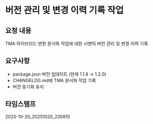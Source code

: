 # 버전 관리 및 변경 이력 기록 작업

## 요청 내용
TMA 하이브리드 변환 문서화 작업에 대한 시맨틱 버전 관리 및 변경 이력 기록

## 요구사항
- package.json 버전 업데이트 (현재 1.1.8 → 1.2.0)
- CHANGELOG.md에 TMA 문서화 작업 기록
- 버전 동기화 유지

## 타임스탬프
2025-10-20_20251020_230815
